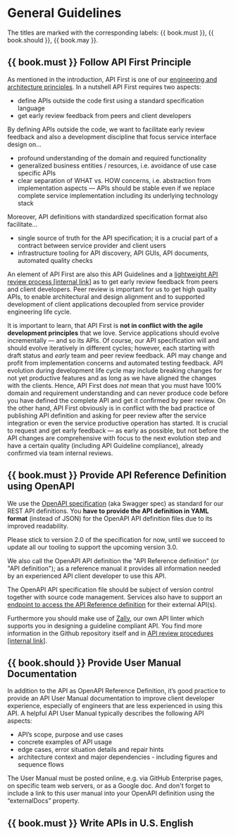 # General Guidelines

The titles are marked with the corresponding labels: {{ book.must }}, {{ book.should }}, {{ book.may }}.

## {{ book.must }} Follow API First Principle

As mentioned in the introduction, API First is one of our [engineering and architecture principles](https://github.com/zalando-incubator/zalando-tech-principles).
In a nutshell API First requires two aspects:

- define APIs outside the code first using a standard specification language
- get early review feedback from peers and client developers

By defining APIs outside the code, we want to facilitate early review feedback and also a development
discipline that focus service interface design on...

- profound understanding of the domain and required functionality
- generalized business entities / resources, i.e. avoidance of use case specific APIs
- clear separation of WHAT vs. HOW concerns, i.e. abstraction from implementation aspects — APIs should be stable even if we replace complete service implementation including its underlying technology stack

Moreover, API definitions with standardized specification format also facilitate...

- single source of truth for the API specification;
  it is a crucial part of a contract between service provider and client users
- infrastructure tooling for API discovery, API GUIs, API documents, automated quality checks

An element of API First are also this API Guidelines and a [lightweight API review process \[internal link\]](https://github.bus.zalan.do/ApiGuild/ApiReviewProcedure) as to get early review feedback from peers and client developers.
Peer review is important for us to get high quality APIs, to enable architectural and design alignment
and to supported development of client applications decoupled from service provider engineering life cycle.

It is important to learn, that API First is **not in conflict with the agile development principles** that we love.
Service applications should evolve incrementally — and so its APIs. Of course, our API specification will
and should evolve iteratively in different cycles; however, each starting with draft status and *early* team
and peer review feedback.
API may change and profit from implementation concerns and automated testing feedback.
API evolution during development life cycle may include breaking changes for not yet productive features
and as long as we have aligned the changes with the clients.
Hence, API First does *not* mean that you must have 100% domain and requirement understanding and can never produce code
before you have defined the complete API and get it confirmed by peer review. On the other hand, API First obviously is
in conflict with the bad practice of publishing API definition and asking for peer review after the service integration
or even the service productive operation has started.
It is crucial to request and get early feedback — as early as possible, but not before the API changes are comprehensive
with focus to the next evolution step and have a certain quality (including API Guideline compliance),
already confirmed via team internal reviews.


## {{ book.must }} Provide API Reference Definition using OpenAPI

We use the [OpenAPI specification](http://swagger.io/specification/) (aka Swagger spec) as standard for our REST API definitions.
You **have to provide the API definition in YAML format** (instead of JSON) for the OpenAPI API definition files due to its improved readability.

Please stick to version 2.0 of the specification for now, until we succeed to update all our tooling to support the upcoming version 3.0.

We also call the OpenAPI API definition the "API Reference definition" (or "API definition");
as a reference manual it provides all information needed by an experienced API client developer to use this API.

The OpenAPI API specification file should be subject of version control together with source code management.
Services also have to support an
[endpoint to access the API Reference definition](../api-operation/ApiOperation.md#must-Provide-Online-Access-to-OpenAPI-Reference-Definition) for their external API(s).

Furthermore you should make use of [Zally](https://github.com/zalando-incubator/zally),
our own API linter which supports you in designing a guideline compliant API.
You find more information in the Github repository itself and in
[API review procedures \[internal link\]](https://pages.github.bus.zalan.do/ApiGuild/ApiReviewProcedure/).


## {{ book.should }} Provide User Manual Documentation

In addition to the API as OpenAPI Reference Definition, it’s good practice to provide
an API User Manual documentation to improve client developer experience, especially of engineers that
are less experienced in using this API. A helpful API User Manual typically describes
the following API aspects:

- API’s scope, purpose and use cases
- concrete examples of API usage
- edge cases, error situation details and repair hints
- architecture context and major dependencies - including figures and sequence flows

The User Manual must be posted online, e.g. via GitHub Enterprise pages, on specific
team web servers, or as a Google doc. And don't forget to include a link to this
user manual into your OpenAPI definition using the “externalDocs” property.


## {{ book.must }} Write APIs in U.S. English
